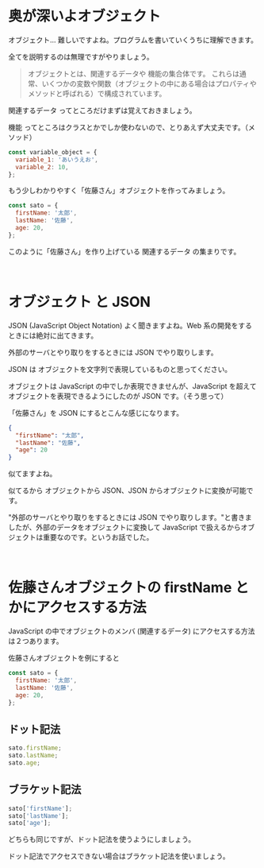 # 奥が深いよオブジェクト

オブジェクト... 難しいですよね。プログラムを書いていくうちに理解できます。

全てを説明するのは無理ですがやりましょう。

> オブジェクトとは、関連するデータや 機能の集合体です。
> これらは通常、いくつかの変数や関数（オブジェクトの中にある場合はプロパティやメソッドと呼ばれる）で構成されています。

関連するデータ ってところだけまずは覚えておきましょう。

機能 ってところはクラスとかでしか使わないので、とりあえず大丈夫です。（メソッド）

```js
const variable_object = {
  variable_1: 'あいうえお',
  variable_2: 10,
};
```

もう少しわかりやすく「佐藤さん」オブジェクトを作ってみましょう。

```js
const sato = {
  firstName: '太郎',
  lastName: '佐藤',
  age: 20,
};
```

このように「佐藤さん」を作り上げている 関連するデータ の集まりです。

<br>

# オブジェクト と JSON

JSON (JavaScript Object Notation) よく聞きますよね。Web 系の開発をするときには絶対に出てきます。

外部のサーバとやり取りをするときには JSON でやり取りします。

JSON は オブジェクトを文字列で表現しているものと思ってください。

オブジェクトは JavaScript の中でしか表現できませんが、JavaScript を超えてオブジェクトを表現できるようにしたのが JSON です。（そう思って）

「佐藤さん」を JSON にするとこんな感じになります。

```json
{
  "firstName": "太郎",
  "lastName": "佐藤",
  "age": 20
}
```

似てますよね。

似てるから オブジェクトから JSON、JSON からオブジェクトに変換が可能です。

"外部のサーバとやり取りをするときには JSON でやり取りします。"と書きましたが、外部のデータをオブジェクトに変換して JavaScript で扱えるからオブジェクトは重要なのです。というお話でした。

<br>

# 佐藤さんオブジェクトの firstName とかにアクセスする方法

JavaScript の中でオブジェクトのメンバ (関連するデータ) にアクセスする方法は２つあります。

佐藤さんオブジェクトを例にすると

```js
const sato = {
  firstName: '太郎',
  lastName: '佐藤',
  age: 20,
};
```

## ドット記法

```js
sato.firstName;
sato.lastName;
sato.age;
```

## ブラケット記法

```js
sato['firstName'];
sato['lastName'];
sato['age'];
```

どちらも同じですが、ドット記法を使うようにしましょう。

ドット記法でアクセスできない場合はブラケット記法を使いましょう。
